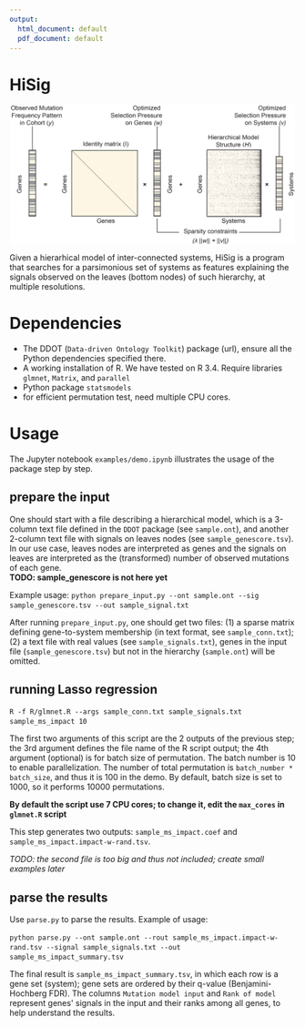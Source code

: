 ```yaml
---
output:
  html_document: default
  pdf_document: default
---
```

# HiSig

<p align="center">
  <img src="figs3.png" width="500" align="center">
</p>
Given a hierarhical model of inter-connected systems, HiSig is a program that searches for a parsimonious set of systems as features explaining the signals observed on the leaves (bottom nodes) of such hierarchy, at multiple resolutions. 

# Dependencies
* The DDOT (`Data-driven Ontology Toolkit`) package (url), ensure all the Python dependencies specified there.
* A working installation of R. We have tested on R 3.4.  Require libraries `glmnet`, `Matrix`, and `parallel`
* Python package `statsmodels`
* for efficient permutation test, need multiple CPU cores.


# Usage

The Jupyter notebook `examples/demo.ipynb` illustrates the usage of the package step by step. 

## prepare the input
One should start with a file describing a hierarchical model, which is a 3-column text file  defined in the `DDOT` package (see `sample.ont`),  and another 2-column text file with signals on leaves nodes (see `sample_genescore.tsv`). In our use case, leaves nodes are interpreted as genes and the signals on leaves are interpreted as the (transformed) number of observed mutations of each gene.   
**TODO: sample_genescore is not here yet**

Example usage:
`python prepare_input.py --ont sample.ont --sig sample_genescore.tsv --out sample_signal.txt`


After running `prepare_input.py`, one should get two files: (1) a sparse matrix defining gene-to-system membership (in text format, see `sample_conn.txt`); (2) a text file with real values (see `sample_signals.txt`), genes in the input file (`sample_genescore.tsv`) but not in the hierarchy (`sample.ont`) will be omitted. 


## running Lasso regression

`R -f R/glmnet.R --args sample_conn.txt sample_signals.txt sample_ms_impact 10`

The first two arguments of this script are the 2 outputs of the previous step; the 3rd argument defines the file name of the R script output; the 4th argument (optional) is for batch size of permutation. The batch number is 10 to enable parallelization. The number of total permutation is `batch_number * batch_size`, and thus it is 100 in the demo. By default, batch size is set to 1000, so it performs 10000 permutations.

**By default the script use 7 CPU cores; to change it, edit the `max_cores` in `glmnet.R` script**

This step generates two outputs: `sample_ms_impact.coef` and `sample_ms_impact.impact-w-rand.tsv`.

*TODO: the second file is too big and thus not included; create small examples later*

## parse the results

Use `parse.py` to parse the results. Example of usage:

`python parse.py --ont sample.ont --rout sample_ms_impact.impact-w-rand.tsv --signal sample_signals.txt --out sample_ms_impact_summary.tsv`

The final result is `sample_ms_impact_summary.tsv`, in which each row is a gene set (system); gene sets are ordered by their q-value (Benjamini-Hochberg FDR). The columns `Mutation model input` and `Rank of model` represent genes' signals in the input and their ranks among all genes, to help understand the results.   